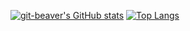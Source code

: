 [![git-beaver's GitHub stats](https://github-readme-stats.vercel.app/api?username=git-beaver&count_private=true&show_icons=true&theme=bue_fy)](https://github.com/anuraghazra/github-readme-stats)
[![Top Langs](https://github-readme-stats.vercel.app/api/top-langs/?username=git-beaver&layout=compact)](https://github.com/anuraghazra/github-readme-stats)

<!--
**git-beaver/git-beaver** is a ✨ _special_ ✨ repository because its `README.md` (this file) appears on your GitHub profile.

### Hi 👋
### I'm ✨희찌✨

Here are some ideas to get you started:

- 🔭 I’m currently working on ...
- 🌱 I’m currently learning ...
- 👯 I’m looking to collaborate on ...
- 🤔 I’m looking for help with ...
- 💬 Ask me about ...
- 📫 How to reach me: ...
- 😄 Pronouns: ...
- ⚡ Fun fact: ...
-->
